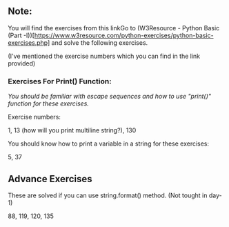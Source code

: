 ## Note:

You will find the exercises from this linkGo to (W3Resource - Python Basic (Part -I))[https://www.w3resource.com/python-exercises/python-basic-exercises.php] and solve the following exercises. 

(I've mentioned the exercise numbers which you can find in the link provided)

### Exercises For Print() Function:

*You should be familiar with escape sequences and how to use "print()" function for these exercises.*

Exercise numbers:

1, 13 (how will you print multiline string?), 130

You should know how to print a variable in a string for these exercises:

5, 37

## Advance Exercises

These are solved if you can use string.format() method. (Not tought in day-1)

88, 119, 120, 135
